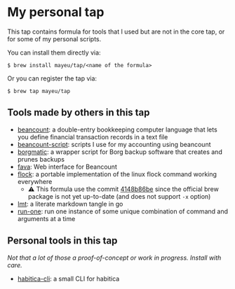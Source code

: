 # My personal tap

This tap contains formula for tools that I used but are not in the core tap,
or for some of my personal scripts.

You can install them directly via:
```
$ brew install mayeu/tap/<name of the formula>
```

Or you can register the tap via:
```
$ brew tap mayeu/tap
```

## Tools made by others in this tap

- [beancount][b]: a double-entry bookkeeping computer language that lets you
  define financial transaction records in a text file
- [beancount-script][bs]: scripts I use for my accounting using beancount
- [borgmatic][bo]: a wrapper script for Borg backup software that creates and
  prunes backups
- [fava][f]: Web interface for Beancount
- [flock][fl]: a portable implementation of the linux flock command working
  everywhere
  - :warning: This formula use the commit
    [4148b86be](https://github.com/discoteq/flock/tree/4148b86be01bbfad45ceef1f835cc12ff395d3c0)
    since the official brew package is not yet up-to-date (and does not support
    `-x` option)
- [lmt][l]: a literate markdown tangle in go
- [run-one][r]: run one instance of some unique combination of command and
  arguments at a time

[b]: http://furius.ca/beancount/
[bs]: https://github.com/Mayeu/beancount-scripts
[bo]: https://torsion.org/borgmatic/
[f]: https://beancount.github.io/fava/
[fl]: https://github.com/discoteq/flock
[l]: https://github.com/driusan/lmt/
[r]: https://launchpad.net/run-one

## Personal tools in this tap

*Not that a lot of those a proof-of-concept or work in progress. Install with care.*

- [habitica-cli][h]: a small CLI for habitica

[h]: https://github.com/Mayeu/habitica-cli
